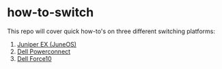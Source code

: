 # how-to-switch

This repo will cover quick how-to's on three different switching platforms:

1. [Juniper EX (JuneOS)](.juneos.md)
2. [Dell Powerconnect](.powerconnect.md)
3. [Dell Force10](.force10.md)
